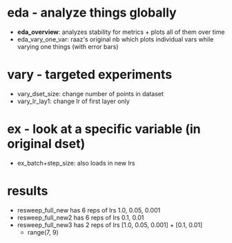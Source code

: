 # eda - analyze things globally
- **eda_overview**: analyzes stability for metrics + plots all of them over time
- eda_vary_one_var: raaz's original nb which plots individual vars while varying one things (with error bars)

# vary - targeted experiments
- vary_dset_size: change number of points in dataset
- vary_lr_lay1: change lr of first layer only

# ex - look at a specific variable (in original dset)
- ex_batch+step_size: also loads in new lrs

# results
- resweep_full_new has 6 reps of lrs 1.0, 0.05, 0.001
- resweep_full_new2 has 6 reps of lrs 0.1, 0.01
- resweep_full_new3 has 2 reps of lrs [1.0, 0.05, 0.001] + [0.1, 0.01]
    - range(7, 9)
